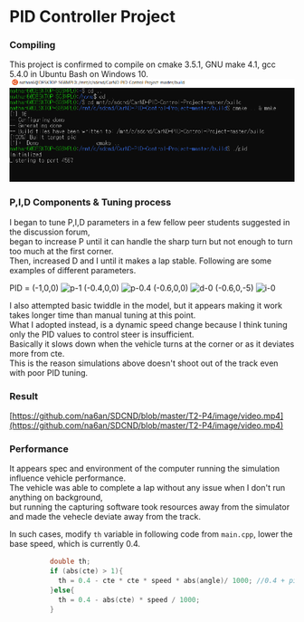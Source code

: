 # PID Controller Project
### Compiling  
This project is confirmed to compile on cmake 3.5.1, GNU make 4.1, gcc 5.4.0 in Ubuntu Bash on Windows 10.  
   ![bash](https://github.com/na6an/SDCND/blob/master/T2-P4/image/bash.PNG)  

### P,I,D Components & Tuning process
I began to tune P,I,D parameters in a few fellow peer students suggested in the discussion forum,  
began to increase P until it can handle the sharp turn but not enough to turn too much at the first corner.  
Then, increased D and I until it makes a lap stable. Following are some examples of different parameters.  

PID = (-1,0,0)
![p-1](https://github.com/na6an/SDCND/blob/master/T2-P4/image/p-1.gif)
(-0.4,0,0)
![p-0.4](https://github.com/na6an/SDCND/blob/master/T2-P4/image/p-0.4.gif)
(-0.6,0,0)
![d-0](https://github.com/na6an/SDCND/blob/master/T2-P4/image/d-0.gif)
(-0.6,0,-5)
![i-0](https://github.com/na6an/SDCND/blob/master/T2-P4/image/i-0.gif)

I also attempted basic twiddle in the model, but it appears making it work takes longer time than manual tuning at this point.  
What I adopted instead, is a dynamic speed change because I think tuning only the PID values to control steer is insufficient.  
Basically it slows down when the vehicle turns at the corner or as it deviates more from cte.  
This is the reason simulations above doesn't shoot out of the track even with poor PID tuning.  

### Result  
   [https://github.com/na6an/SDCND/blob/master/T2-P4/image/video.mp4](https://github.com/na6an/SDCND/blob/master/T2-P4/image/video.mp4)  

### Performance 
It appears spec and environment of the computer running the simulation influence vehicle performance.  
The vehicle was able to complete a lap without any issue when I don't run anything on background,  
but running the capturing software took resources away from the simulator and made the vehecle deviate away from the track.  

In such cases, modify `th` variable in following code from `main.cpp`, lower the base speed, which is currently 0.4.
```c++
          double th;
          if (abs(cte) > 1){
            th = 0.4 - cte * cte * speed * abs(angle)/ 1000; //0.4 + pid.UpdateError(cte);
          }else{
            th = 0.4 - abs(cte) * speed / 1000;
          }
```
